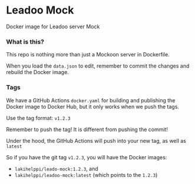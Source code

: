 # Leadoo Mock

Docker image for Leadoo server Mock

### What is this?

This repo is nothing more than just a Mockoon server in Dockerfile.

When you load the `data.json` to edit, remember to commit the changes and rebuild the Docker image.

### Tags

We have a GitHub Actions `docker.yaml` for building and publishing the Docker image to Docker Hub, but it only works when we push the tags.

Use the tag format: `v1.2.3`

Remember to push the tag! It is different from pushing the commit!

Under the hood, the GitHub Actions will push into your new tag, as well as `latest`

So if you have the git tag `v1.2.3`, you will have the Docker images:

- `lakihelppi/leado-mock:1.2.3`, and
- `lakihelppi/leadoo-mock:latest` (which points to the `1.2.3`)
